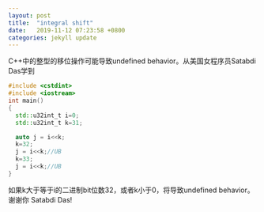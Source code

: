 ```yaml
---
layout: post
title:  "integral shift"
date:   2019-11-12 07:23:58 +0800
categories: jekyll update
---
```

C++中的整型的移位操作可能导致undefined behavior。从美国女程序员Satabdi Das学到
```cpp
#include <cstdint>
#include <iostream>
int main()
{
  std::u32int_t i=0;
  std::u32int_t k=31;

  auto j = i<<k;
  k=32;
  j = i<<k;//UB
  k=33;
  j = i<<k;//UB
}
```
如果k大于等于i的二进制bit位数32，或者k小于0，将导致undefined behavior。谢谢你 Satabdi Das!
